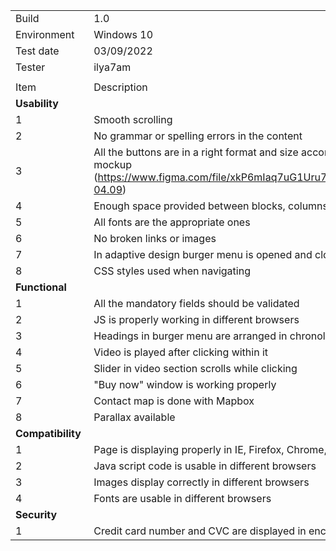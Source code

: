 | | | |
|-|-|-|
|Build |1.0| |
|Environment|Windows 10| |
|Test date|03/09/2022| |
|Tester|ilya7am| |
| | | |
|Item|Description|Result |
|**Usability** |
|1|Smooth scrolling|Pass |
|2|No grammar or spelling errors in the content|Pass |
|3|All the buttons are in a right format and size according to the mockup (https://www.figma.com/file/xkP6mIaq7uG1Uru7CpasXq/Museum-04.09) |Pass |
|4|Enough space provided between blocks, columns, rows|Pass |
|5|All fonts are the appropriate ones|Pass |
|6|No broken links or images|Pass |
|7|In adaptive design burger menu is opened and closed after clicking|Fail|
|8|CSS styles used when navigating|Pass |
|**Functional** | | |
|1|All the mandatory fields should be validated|Pass |
|2|JS is properly working in different browsers|Pass |
|3|Headings in burger menu are arranged in chronological order|Pass |
|4|Video is played after clicking within it|Pass |
|5|Slider in video section scrolls while clicking |Fail|
|6|"Buy now" window is working properly|Fail|
|7|Contact map is done with Mapbox|Pass |
|8|Parallax available|Pass |
|**Compatibility** | | |
|1| Page is displaying properly in IE, Firefox, Chrome, Safari and Opera|Fail|
|2|Java script code is usable in different browsers|Pass |
|3|Images display correctly in different browsers|Fail|
|4|Fonts are usable in different browsers|Pass |
|**Security** | | |
|1|Сredit card number and CVC are displayed in encrypted format|Fail|
